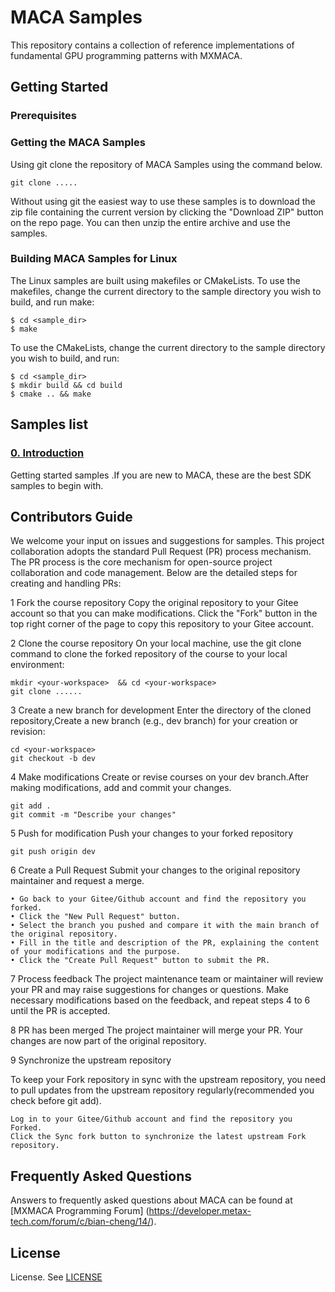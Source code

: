 # MACA Samples
This repository contains a collection of reference implementations of fundamental GPU programming patterns with MXMACA.

## Getting Started

### Prerequisites

### Getting the MACA Samples

Using git clone the repository of MACA Samples using the command below.
```
git clone .....
```

Without using git the easiest way to use these samples is to download the zip file containing the current version by clicking the "Download ZIP" button on the repo page. You can then unzip the entire archive and use the samples.

### Building MACA Samples for Linux

The Linux samples are built using makefiles or CMakeLists. To use the makefiles, change the current directory to the sample directory you wish to build, and run make:
```
$ cd <sample_dir>
$ make
```
To use the CMakeLists, change the current directory to the sample directory you wish to build, and run:
```
$ cd <sample_dir>
$ mkdir build && cd build 
$ cmake .. && make  
```

## Samples list

### [0. Introduction](0_Introduction/README.md)
Getting started samples .If you are new to MACA, these are the best SDK samples to begin with. 


## Contributors Guide

We welcome your input on issues and suggestions for samples. This project collaboration adopts the standard Pull Request (PR) process mechanism. The PR process is the core mechanism for open-source project collaboration and code management. Below are the detailed steps for creating and handling PRs:

1   Fork the course repository
Copy the original repository to your Gitee account so that you can make modifications.
Click the "Fork" button in the top right corner of the page to copy this repository to your Gitee account.

2   Clone the course repository
On your local machine, use the git clone command to clone the forked repository of the course to your local environment:
```
mkdir <your-workspace>  && cd <your-workspace>
git clone ......
```

3   Create a new branch for development
Enter the directory of the cloned repository,Create a new branch (e.g., dev branch) for your creation or revision:
```
cd <your-workspace>
git checkout -b dev
```

4   Make modifications
Create or revise courses on your dev branch.After making modifications, add and commit your changes.
```
git add .
git commit -m "Describe your changes"
```

5   Push for modification
Push your changes to your forked repository
```
git push origin dev
```

6   Create a Pull Request
Submit your changes to the original repository maintainer and request a merge.
```
• Go back to your Gitee/Github account and find the repository you forked.
• Click the "New Pull Request" button.
• Select the branch you pushed and compare it with the main branch of the original repository.
• Fill in the title and description of the PR, explaining the content of your modifications and the purpose.
• Click the "Create Pull Request" button to submit the PR.
```

7   Process feedback
The project maintenance team or maintainer will review your PR and may raise suggestions for changes or questions.
Make necessary modifications based on the feedback, and repeat steps 4 to 6 until the PR is accepted.

8   PR has been merged
The project maintainer will merge your PR. Your changes are now part of the original repository.

9   Synchronize the upstream repository

To keep your Fork repository in sync with the upstream repository, you need to pull updates from the upstream repository regularly(recommended you check before git add).
```
Log in to your Gitee/Github account and find the repository you Forked.
Click the Sync fork button to synchronize the latest upstream Fork repository.
```

## Frequently Asked Questions

Answers to frequently asked questions about MACA can be found at [MXMACA Programming Forum] (https://developer.metax-tech.com/forum/c/bian-cheng/14/).

## License

License. See [LICENSE](LICENSE)